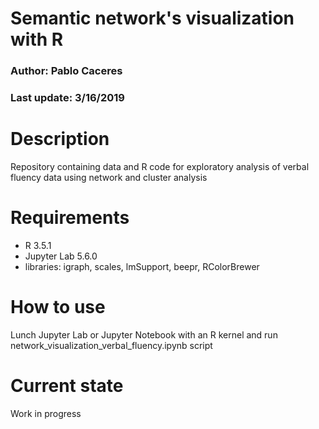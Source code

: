# Semantic network's visualization with R 
### Author: Pablo Caceres
### Last update: 3/16/2019

# Description
Repository containing data and R code for exploratory analysis of verbal fluency data using network and cluster analysis

# Requirements
- R 3.5.1 
- Jupyter Lab 5.6.0 
- libraries: igraph, scales, lmSupport, beepr, RColorBrewer

# How to use
Lunch Jupyter Lab or Jupyter Notebook with an R kernel and run network_visualization_verbal_fluency.ipynb script

# Current state
Work in progress  
